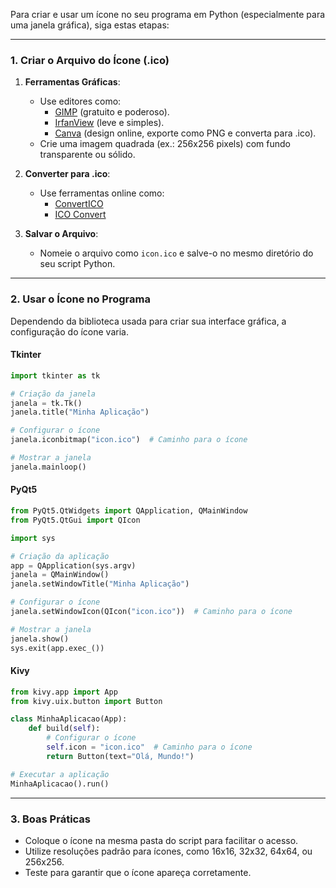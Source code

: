 Para criar e usar um ícone no seu programa em Python (especialmente para uma janela gráfica), siga estas etapas:

---

### **1. Criar o Arquivo do Ícone (.ico)**

1. **Ferramentas Gráficas**:
   - Use editores como:
     - [GIMP](https://www.gimp.org/) (gratuito e poderoso).
     - [IrfanView](https://www.irfanview.com/) (leve e simples).
     - [Canva](https://www.canva.com/) (design online, exporte como PNG e converta para .ico).
   - Crie uma imagem quadrada (ex.: 256x256 pixels) com fundo transparente ou sólido.

2. **Converter para .ico**:
   - Use ferramentas online como:
     - [ConvertICO](https://convertico.com/)
     - [ICO Convert](https://icoconvert.com/)

3. **Salvar o Arquivo**:
   - Nomeie o arquivo como `icon.ico` e salve-o no mesmo diretório do seu script Python.

---

### **2. Usar o Ícone no Programa**

Dependendo da biblioteca usada para criar sua interface gráfica, a configuração do ícone varia.

#### **Tkinter**
```python
import tkinter as tk

# Criação da janela
janela = tk.Tk()
janela.title("Minha Aplicação")

# Configurar o ícone
janela.iconbitmap("icon.ico")  # Caminho para o ícone

# Mostrar a janela
janela.mainloop()
```

#### **PyQt5**
```python
from PyQt5.QtWidgets import QApplication, QMainWindow
from PyQt5.QtGui import QIcon

import sys

# Criação da aplicação
app = QApplication(sys.argv)
janela = QMainWindow()
janela.setWindowTitle("Minha Aplicação")

# Configurar o ícone
janela.setWindowIcon(QIcon("icon.ico"))  # Caminho para o ícone

# Mostrar a janela
janela.show()
sys.exit(app.exec_())
```

#### **Kivy**
```python
from kivy.app import App
from kivy.uix.button import Button

class MinhaAplicacao(App):
    def build(self):
        # Configurar o ícone
        self.icon = "icon.ico"  # Caminho para o ícone
        return Button(text="Olá, Mundo!")

# Executar a aplicação
MinhaAplicacao().run()
```

---

### **3. Boas Práticas**
- Coloque o ícone na mesma pasta do script para facilitar o acesso.
- Utilize resoluções padrão para ícones, como 16x16, 32x32, 64x64, ou 256x256.
- Teste para garantir que o ícone apareça corretamente.
